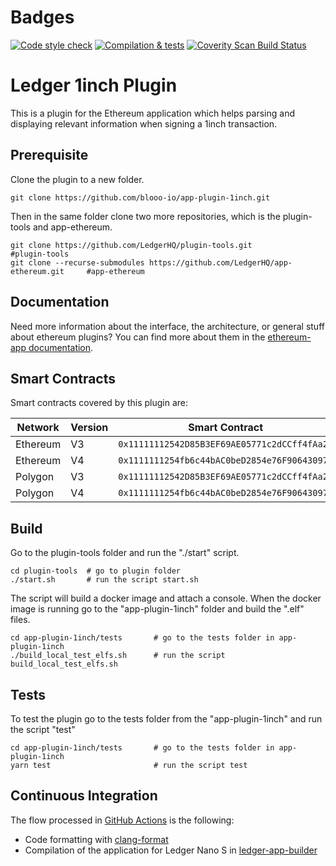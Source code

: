 # Badges
[![Code style check](https://github.com/blooo-io/app-plugin-1inch/actions/workflows/lint-workflow.yml/badge.svg)](https://github.com/blooo-io/app-plugin-1inch/actions/workflows/lint-workflow.yml)
[![Compilation & tests](https://github.com/blooo-io/app-plugin-1inch/actions/workflows/ci-workflow.yml/badge.svg)](https://github.com/blooo-io/app-plugin-1inch/actions/workflows/ci-workflow.yml)
<a href="https://scan.coverity.com/projects/blooo-io-ledgerhq-app-plugin-lifi">
  <img alt="Coverity Scan Build Status"
       src="https://scan.coverity.com/projects/26195/badge.svg"/>
</a>

# Ledger 1inch Plugin

This is a plugin for the Ethereum application which helps parsing and displaying relevant information when signing a 1inch transaction.

## Prerequisite

Clone the plugin to a new folder.

```shell
git clone https://github.com/blooo-io/app-plugin-1inch.git
```

Then in the same folder clone two more repositories, which is the plugin-tools and app-ethereum.

```shell
git clone https://github.com/LedgerHQ/plugin-tools.git                          #plugin-tools
git clone --recurse-submodules https://github.com/LedgerHQ/app-ethereum.git     #app-ethereum
```
## Documentation

Need more information about the interface, the architecture, or general stuff about ethereum plugins? You can find more about them in the [ethereum-app documentation](https://github.com/LedgerHQ/app-ethereum/blob/master/doc/ethapp_plugins.asc).

## Smart Contracts

Smart contracts covered by this plugin are:

| Network | Version | Smart Contract |
| ---       | --- | --- |
| Ethereum  | V3  | `0x11111112542D85B3EF69AE05771c2dCCff4fAa26`|
| Ethereum  | V4  | `0x1111111254fb6c44bAC0beD2854e76F90643097d`|
| Polygon   | V3  | `0x11111112542D85B3EF69AE05771c2dCCff4fAa26`|
| Polygon   | V4  | `0x1111111254fb6c44bAC0beD2854e76F90643097d`|


## Build

Go to the plugin-tools folder and run the "./start" script.
```shell
cd plugin-tools  # go to plugin folder
./start.sh       # run the script start.sh
```
The script will build a docker image and attach a console.
When the docker image is running go to the "app-plugin-1inch" folder and build the ".elf" files.
```shell
cd app-plugin-1inch/tests       # go to the tests folder in app-plugin-1inch
./build_local_test_elfs.sh      # run the script build_local_test_elfs.sh
```

## Tests

To test the plugin go to the tests folder from the "app-plugin-1inch" and run the script "test"
```shell
cd app-plugin-1inch/tests       # go to the tests folder in app-plugin-1inch
yarn test                       # run the script test
```
## Continuous Integration


The flow processed in [GitHub Actions](https://github.com/features/actions) is the following:

- Code formatting with [clang-format](http://clang.llvm.org/docs/ClangFormat.html)
- Compilation of the application for Ledger Nano S in [ledger-app-builder](https://github.com/LedgerHQ/ledger-app-builder)
